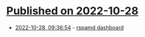 # [Published on 2022-10-28](index.md)

* [2022-10-28, 09:36:54](https://lobste.rs/s/jbom2u/rspamd_dashboard) - [rspamd dashboard](https://x61.sh/log/2022/10/20221027T115439-rspamd-dashboard.html)
